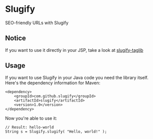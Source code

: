 Slugify
=======

SEO-friendly URLs with Slugify

Notice
------
If you want to use it directly in your JSP, take a look at [slugify-taglib][1]

Usage
-----
If you want to use Slugify in your Java code you need the library itself.
Here's the dependency information for Maven:

    <dependency>
		<groupId>com.github.slugify</groupId>
		<artifactId>slugify</artifactId>
		<version>1.0</version>
    </dependency>

Now you're able to use it:

    // Result: hello-world
    String s = Slugify.slugify( "Hello, world!" );

[1]: http://github.com/slugify/slugify-taglib